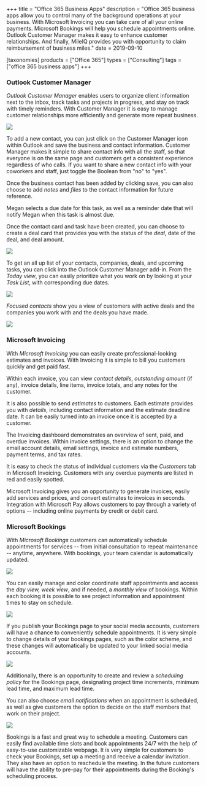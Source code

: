 +++
title = "Office 365 Business Apps"
description = "Office 365 business apps allow you to control many of the background operations at your business. With Microsoft Invoicing you can take care of all your online payments. Microsoft Bookings will help you schedule appointments online. Outlook Customer Manager makes it easy to enhance customer relationships. And finally, MileIQ provides you with opportunity to claim reimbursement of business miles."
date = 2019-09-10

[taxonomies]
products = ["Office 365"]
types = ["Consulting"]
tags = ["office 365 business apps"]
+++

### Outlook Customer Manager

*Outlook Customer Manager* enables users to organize client information
next to the inbox, track tasks and projects in progress, and stay on
track with timely reminders. With Customer Manager it is easy to manage
customer relationships more efficiently and generate more repeat
business.

![](https://o365hq.com/images/506.png)

To add a new contact, you can just click on the Customer Manager icon
within Outlook and save the business and contact information. Customer
Manager makes it simple to share contact info with all the staff, so
that everyone is on the same page and customers get a consistent
experience regardless of who calls. If you want to share a new contact
info with your coworkers and staff, just toggle the Boolean from "no" to
"yes".

Once the business contact has been added by clicking save, you can also
choose to add *notes* and *files* to the contact information for future
reference.

Megan selects a due date for this task, as well as a reminder date that
will notify Megan when this task is almost due.

Once the contact card and task have been created, you can choose to
create a deal card that provides you with the status of the *deal*, date
of the deal, and deal amount.

![](https://o365hq.com/images/512.png)

To get an all up list of your contacts, companies, deals, and upcoming
tasks, you can click into the Outlook Customer Manager add-in. From the
*Today view*, you can easily prioritize what you work on by looking at
your *Task List*, with corresponding due dates.

![](https://o365hq.com/images/507.png)

*Focused contacts* show you a view of customers with active deals and
the companies you work with and the deals you have made.

![](https://o365hq.com/images/509.png)

### Microsoft Invoicing

With *Microsoft Invoicing* you can easily create professional-looking
estimates and invoices. With Invoicing it is simple to bill you
customers quickly and get paid fast.

Within each invoice, you can view *contact details*, *outstanding
amount* (if any), invoice details, line items, invoice totals, and any
notes for the customer.

It is also possible to send *estimates* to customers. Each estimate
provides you with *details*, including contact information and the
estimate deadline date. It can be easily turned into an invoice once it
is accepted by a customer.

The Invoicing dashboard demonstrates an overview of sent, paid, and
overdue invoices. Within invoice settings, there is an option to change
the email account details, email settings, invoice and estimate numbers,
payment terms, and tax rates.

It is easy to check the status of individual customers via the
*Customers* tab in Microsoft Invoicing. Customers with any overdue
payments are listed in red and easily spotted.

Microsoft Invoicing gives you an opportunity to generate invoices,
easily add services and prices, and convert estimates to invoices in
seconds. Integration with Microsoft Pay allows customers to pay through
a variety of options -- including online payments by credit or debit
card.

### Microsoft Bookings

With *Microsoft Bookings* customers can automatically schedule
appointments for services -- from initial consultation to repeat
maintenance -- anytime, anywhere. With bookings, your team calendar is
automatically updated.

![](https://o365hq.com/images/508.png)

You can easily manage and color coordinate staff appointments and access
the *day view, week view*, and if needed, a *monthly view* of bookings.
Within each booking it is possible to see project information and
appointment times to stay on schedule.

![](https://o365hq.com/images/513.png)

If you publish your Bookings page to your social media accounts,
customers will have a chance to conveniently schedule appointments. It
is very simple to change details of your bookings pages, such as the
color scheme, and these changes will automatically be updated to your
linked social media accounts.

![](https://o365hq.com/images/511.png)

Additionally, there is an opportunity to create and review a *scheduling
policy* for the Bookings page, designating project time increments,
minimum lead time, and maximum lead time.

You can also choose *email notifications* when an appointment is
scheduled, as well as give customers the option to decide on the staff
members that work on their project.

![](https://o365hq.com/images/510.png)

Bookings is a fast and great way to schedule a meeting. Customers can
easily find available time slots and book appointments 24/7 with the
help of easy-to-use customizable webpage. It is very simple for
customers to check your Bookings, set up a meeting and receive a
calendar invitation. They also have an option to reschedule the meeting.
In the future customers will have the ability to pre-pay for their
appointments during the Booking's scheduling process.